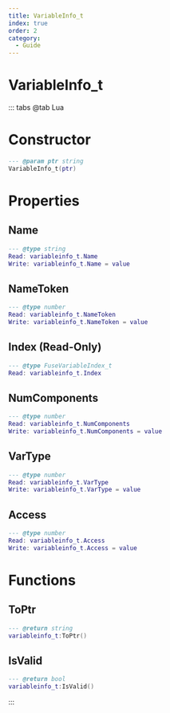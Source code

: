```yaml
---
title: VariableInfo_t
index: true
order: 2
category:
  - Guide
---
```


# VariableInfo_t

::: tabs
@tab Lua
# Constructor
```lua
--- @param ptr string
VariableInfo_t(ptr)
```
# Properties
## Name 
```lua
--- @type string
Read: variableinfo_t.Name
Write: variableinfo_t.Name = value
```
## NameToken 
```lua
--- @type number
Read: variableinfo_t.NameToken
Write: variableinfo_t.NameToken = value
```
## Index (Read-Only)
```lua
--- @type FuseVariableIndex_t
Read: variableinfo_t.Index
```
## NumComponents 
```lua
--- @type number
Read: variableinfo_t.NumComponents
Write: variableinfo_t.NumComponents = value
```
## VarType 
```lua
--- @type number
Read: variableinfo_t.VarType
Write: variableinfo_t.VarType = value
```
## Access 
```lua
--- @type number
Read: variableinfo_t.Access
Write: variableinfo_t.Access = value
```
# Functions
## ToPtr
```lua
--- @return string
variableinfo_t:ToPtr()
```
## IsValid
```lua
--- @return bool
variableinfo_t:IsValid()
```

:::